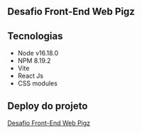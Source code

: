 ## Desafio Front-End Web Pigz

## Tecnologias

- Node v16.18.0
- NPM 8.19.2
- Vite
- React Js
- CSS modules

## Deploy do projeto

[Desafio Front-End Web Pigz](https://desafio-front-end-web-pigz.vercel.app/)